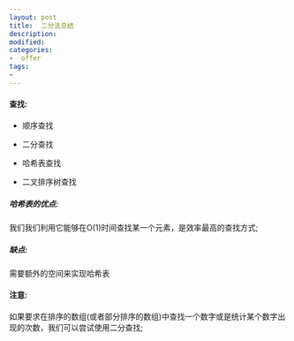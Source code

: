 ```yaml
---
layout: post
title:  二分法总结
description: 
modified: 
categories: 
-  offer
tags:
- 
---
```


#### 查找:

* 顺序查找

* 二分查找

* 哈希表查找

* 二叉排序树查找

##### 哈希表的优点:

我们我们利用它能够在O(1)时间查找某一个元素，是效率最高的查找方式;

##### 缺点:

需要额外的空间来实现哈希表

#### 注意:

如果要求在排序的数组(或者部分排序的数组)中查找一个数字或是统计某个数字出现的次数，我们可以尝试使用二分查找;


